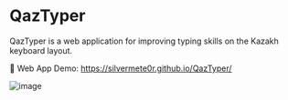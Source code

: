 # QazTyper
QazTyper is a web application for improving typing skills on the Kazakh keyboard layout.

🔗 Web App Demo: https://silvermete0r.github.io/QazTyper/

![image](https://github.com/user-attachments/assets/1f9654da-acee-4f5d-b230-d3aecf36b649)
